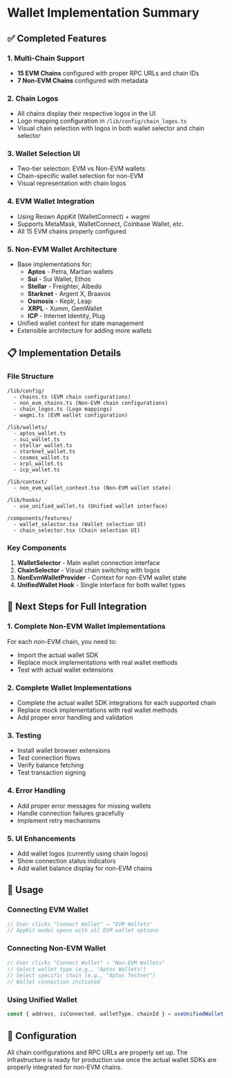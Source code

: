 # Wallet Implementation Summary

## ✅ Completed Features

### 1. **Multi-Chain Support**
- **15 EVM Chains** configured with proper RPC URLs and chain IDs
- **7 Non-EVM Chains** configured with metadata

### 2. **Chain Logos**
- All chains display their respective logos in the UI
- Logo mapping configuration in `/lib/config/chain_logos.ts`
- Visual chain selection with logos in both wallet selector and chain selector

### 3. **Wallet Selection UI**
- Two-tier selection: EVM vs Non-EVM wallets
- Chain-specific wallet selection for non-EVM
- Visual representation with chain logos

### 4. **EVM Wallet Integration**
- Using Reown AppKit (WalletConnect) + wagmi
- Supports MetaMask, WalletConnect, Coinbase Wallet, etc.
- All 15 EVM chains properly configured

### 5. **Non-EVM Wallet Architecture**
- Base implementations for:
  - **Aptos** - Petra, Martian wallets
  - **Sui** - Sui Wallet, Ethos
  - **Stellar** - Freighter, Albedo
  - **Starknet** - Argent X, Braavos
  - **Osmosis** - Keplr, Leap
  - **XRPL** - Xumm, GemWallet
  - **ICP** - Internet Identity, Plug
- Unified wallet context for state management
- Extensible architecture for adding more wallets

## 📋 Implementation Details

### File Structure
```
/lib/config/
  - chains.ts (EVM chain configurations)
  - non_evm_chains.ts (Non-EVM chain configurations)
  - chain_logos.ts (Logo mappings)
  - wagmi.ts (EVM wallet configuration)

/lib/wallets/
  - aptos_wallet.ts
  - sui_wallet.ts
  - stellar_wallet.ts
  - starknet_wallet.ts
  - cosmos_wallet.ts
  - xrpl_wallet.ts
  - icp_wallet.ts

/lib/context/
  - non_evm_wallet_context.tsx (Non-EVM wallet state)

/lib/hooks/
  - use_unified_wallet.ts (Unified wallet interface)

/components/features/
  - wallet_selector.tsx (Wallet selection UI)
  - chain_selector.tsx (Chain selection UI)
```

### Key Components

1. **WalletSelector** - Main wallet connection interface
2. **ChainSelector** - Visual chain switching with logos
3. **NonEvmWalletProvider** - Context for non-EVM wallet state
4. **UnifiedWallet Hook** - Single interface for both wallet types

## 🚀 Next Steps for Full Integration

### 1. Complete Non-EVM Wallet Implementations
For each non-EVM chain, you need to:
- Import the actual wallet SDK
- Replace mock implementations with real wallet methods
- Test with actual wallet extensions

### 2. Complete Wallet Implementations
- Complete the actual wallet SDK integrations for each supported chain
- Replace mock implementations with real wallet methods
- Add proper error handling and validation

### 3. Testing
- Install wallet browser extensions
- Test connection flows
- Verify balance fetching
- Test transaction signing

### 4. Error Handling
- Add proper error messages for missing wallets
- Handle connection failures gracefully
- Implement retry mechanisms

### 5. UI Enhancements
- Add wallet logos (currently using chain logos)
- Show connection status indicators
- Add wallet balance display for non-EVM chains

## 📝 Usage

### Connecting EVM Wallet
```typescript
// User clicks "Connect Wallet" → "EVM Wallets"
// AppKit modal opens with all EVM wallet options
```

### Connecting Non-EVM Wallet
```typescript
// User clicks "Connect Wallet" → "Non-EVM Wallets"
// Select wallet type (e.g., "Aptos Wallets")
// Select specific chain (e.g., "Aptos Testnet")
// Wallet connection initiated
```

### Using Unified Wallet
```typescript
const { address, isConnected, walletType, chainId } = useUnifiedWallet();
```

## 🔧 Configuration

All chain configurations and RPC URLs are properly set up. The infrastructure is ready for production use once the actual wallet SDKs are properly integrated for non-EVM chains.